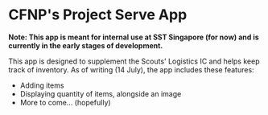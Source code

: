 # CFNP's Project Serve App

**Note: This app is meant for internal use at SST Singapore (for now) and is currently in the early stages of development.**

This app is designed to supplement the Scouts' Logistics IC and helps keep track of inventory. As of writing (14 July), the app includes these features:

* Adding items
* Displaying quantity of items, alongside an image
* More to come... (hopefully)
